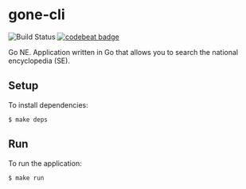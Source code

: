 # gone-cli

![Build Status](https://codebuild.eu-west-2.amazonaws.com/badges?uuid=eyJlbmNyeXB0ZWREYXRhIjoid2FFeXVGT3g0UHRiZDJhSWdjd2F6eXJodG14OGo1bXBBaTFsc1BNU0VyT3hzR2ptNDNETDQ3ZFZRRGJxb0NsQ0I5bVphUUwvenNkc2IzNE9FSlY5dzBnPSIsIml2UGFyYW1ldGVyU3BlYyI6InAxTWMxTXQxaGpmSloxS2giLCJtYXRlcmlhbFNldFNlcmlhbCI6MX0%3D&branch=master) [![codebeat badge](https://codebeat.co/badges/b4150150-64f9-4946-b8a5-7e7cb2923031)](https://codebeat.co/projects/github-com-cabels-gone-cli-master)

Go NE. Application written in Go that allows you to search the national encyclopedia (SE).

## Setup

To install dependencies:
```console
$ make deps
```

## Run

To run the application:
```console
$ make run
```
